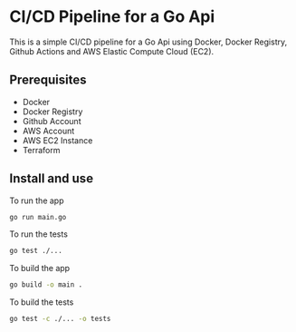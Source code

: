 # CI/CD Pipeline for a Go Api

This is a simple CI/CD pipeline for a Go Api using Docker, Docker Registry, Github Actions and AWS Elastic Compute Cloud (EC2).

## Prerequisites

- Docker
- Docker Registry
- Github Account
- AWS Account
- AWS EC2 Instance
- Terraform

## Install and use

To run the app

```bash
go run main.go
```

To run the tests

```bash
go test ./...
```

To build the app
  
```bash
go build -o main .
```

To build the tests

```bash
go test -c ./... -o tests
```